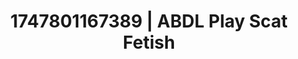 ---
categories:
- Vocal tease
- Alt aesthetic girls
- Immersive erotica
- Breath play
- Closeness kink
image: /assets/images/1747801167389.jpg
layout: post
seo:
  description: Featured content with premium ABDL Play, Scat Fetish. HD images available.
  keywords: ABDL Play, Scat Fetish
  og_image: /assets/images/1747801167389.jpg
  schema_type: VisualArtwork
tags:
- ABDL Play
- Scat Fetish
- '#1747801167389'
title: 1747801167389 | ABDL Play Scat Fetish
---